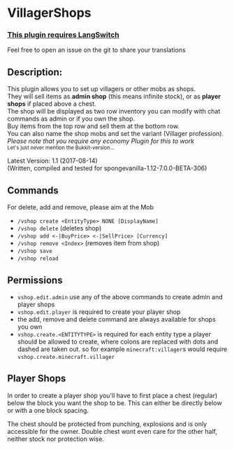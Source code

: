 VillagerShops
=====

### [This plugin requires LangSwitch](https://github.com/DosMike/LangSwitch)

Feel free to open an issue on the git to share your translations

Description:
-----

This plugin allows you to set up villagers or other mobs as shops.<br>
They will sell items as **admin shop** (this means infinite stock), or as **player shops** if placed above a chest.<br>
The shop will be displayed as two row inventory you can modify with chat commands as admin or if you own the shop.<br>
Buy items from the top row and sell them at the bottom row.<br>
You can also name the shop mobs and set the variant (Villager profession).<br>
*Please note that you require any economy Plugin for this to work*<br>
<sub>Let's just never mention the Bukkit-version...</sub>

Latest Version: 1.1 (2017-08-14)<br>
(Written, compiled and tested for spongevanilla-1.12-7.0.0-BETA-306)

Commands
-----

For delete, add and remove, please aim at the Mob

- `/vshop create <EntityType> NONE [DisplayName]`
- `/vshop delete` (deletes shop)
- `/vshop add <-|BuyPrice> <-|SellPrice> [Currency]`
- `/vshop remove <Index>` (removes item from shop)
- `/vshop save`
- `/vshop reload`

Permissions
-----
- `vshop.edit.admin` use any of the above commands to create admin and player shops
- `vshop.edit.player` is required to create your player shop
- the add, remove and delete command are always available for shops you own
- `vshop.create.<ENTITYTYPE>` is required for each entity type a player should be allowed to create, where colons are replaced with dots and dashed are taken out. so for example `minecraft:villager`s would require `vshop.create.minecraft.villager`

Player Shops
-----
In order to create a player shop you'll have to first place a chest (regular) below the block you want the shop to be. This can either be directly below or with a one block spacing.

The chest should be protected from punching, explosions and is only accessible for the owner. Double chest wont even care for the other half, neither stock nor protection wise.